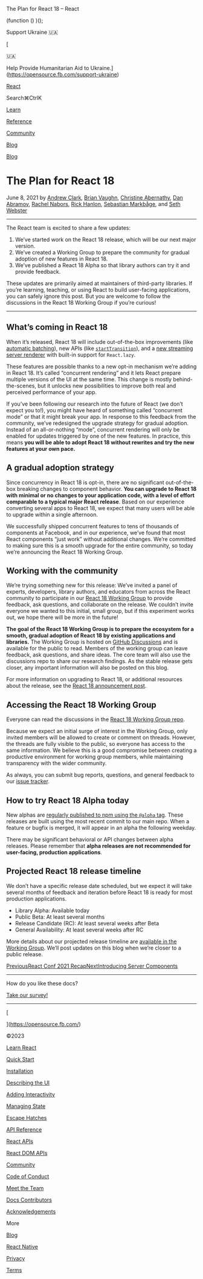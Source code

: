 The Plan for React 18 – React

(function () )();

Support Ukraine 🇺🇦

[

🇺🇦

Help Provide Humanitarian Aid to Ukraine.](https://opensource.fb.com/support-ukraine)

[React](../../../../index.html)

Search⌘CtrlK

[Learn](../../../../learn.html)

[Reference](../../../../reference/react.html)

[Community](../../../../community.html)

[Blog](../../../../blog.html)

[](https://github.com/facebook/react/releases)

[Blog](../../../../blog.html)

The Plan for React 18[](#undefined "Link for this heading")
===========================================================

June 8, 2021 by [Andrew Clark](https://twitter.com/acdlite), [Brian Vaughn](https://github.com/bvaughn), [Christine Abernathy](https://twitter.com/abernathyca), [Dan Abramov](https://twitter.com/dan_abramov), [Rachel Nabors](https://twitter.com/rachelnabors), [Rick Hanlon](https://twitter.com/rickhanlonii), [Sebastian Markbåge](https://twitter.com/sebmarkbage), and [Seth Webster](https://twitter.com/sethwebster)

* * *

The React team is excited to share a few updates:

1.  We’ve started work on the React 18 release, which will be our next major version.
2.  We’ve created a Working Group to prepare the community for gradual adoption of new features in React 18.
3.  We’ve published a React 18 Alpha so that library authors can try it and provide feedback.

These updates are primarily aimed at maintainers of third-party libraries. If you’re learning, teaching, or using React to build user-facing applications, you can safely ignore this post. But you are welcome to follow the discussions in the React 18 Working Group if you’re curious!

* * *

What’s coming in React 18[](#whats-coming-in-react-18 "Link for What’s coming in React 18 ")
--------------------------------------------------------------------------------------------

When it’s released, React 18 will include out-of-the-box improvements (like [automatic batching](https://github.com/reactwg/react-18/discussions/21)), new APIs (like [`startTransition`](https://github.com/reactwg/react-18/discussions/41)), and a [new streaming server renderer](https://github.com/reactwg/react-18/discussions/37) with built-in support for `React.lazy`.

These features are possible thanks to a new opt-in mechanism we’re adding in React 18. It’s called “concurrent rendering” and it lets React prepare multiple versions of the UI at the same time. This change is mostly behind-the-scenes, but it unlocks new possibilities to improve both real and perceived performance of your app.

If you’ve been following our research into the future of React (we don’t expect you to!), you might have heard of something called “concurrent mode” or that it might break your app. In response to this feedback from the community, we’ve redesigned the upgrade strategy for gradual adoption. Instead of an all-or-nothing “mode”, concurrent rendering will only be enabled for updates triggered by one of the new features. In practice, this means **you will be able to adopt React 18 without rewrites and try the new features at your own pace.**

A gradual adoption strategy[](#a-gradual-adoption-strategy "Link for A gradual adoption strategy ")
---------------------------------------------------------------------------------------------------

Since concurrency in React 18 is opt-in, there are no significant out-of-the-box breaking changes to component behavior. **You can upgrade to React 18 with minimal or no changes to your application code, with a level of effort comparable to a typical major React release**. Based on our experience converting several apps to React 18, we expect that many users will be able to upgrade within a single afternoon.

We successfully shipped concurrent features to tens of thousands of components at Facebook, and in our experience, we’ve found that most React components “just work” without additional changes. We’re committed to making sure this is a smooth upgrade for the entire community, so today we’re announcing the React 18 Working Group.

Working with the community[](#working-with-the-community "Link for Working with the community ")
------------------------------------------------------------------------------------------------

We’re trying something new for this release: We’ve invited a panel of experts, developers, library authors, and educators from across the React community to participate in our [React 18 Working Group](https://github.com/reactwg/react-18) to provide feedback, ask questions, and collaborate on the release. We couldn’t invite everyone we wanted to this initial, small group, but if this experiment works out, we hope there will be more in the future!

**The goal of the React 18 Working Group is to prepare the ecosystem for a smooth, gradual adoption of React 18 by existing applications and libraries.** The Working Group is hosted on [GitHub Discussions](https://github.com/reactwg/react-18/discussions) and is available for the public to read. Members of the working group can leave feedback, ask questions, and share ideas. The core team will also use the discussions repo to share our research findings. As the stable release gets closer, any important information will also be posted on this blog.

For more information on upgrading to React 18, or additional resources about the release, see the [React 18 announcement post](https://github.com/reactwg/react-18/discussions/4).

Accessing the React 18 Working Group[](#accessing-the-react-18-working-group "Link for Accessing the React 18 Working Group ")
------------------------------------------------------------------------------------------------------------------------------

Everyone can read the discussions in the [React 18 Working Group repo](https://github.com/reactwg/react-18).

Because we expect an initial surge of interest in the Working Group, only invited members will be allowed to create or comment on threads. However, the threads are fully visible to the public, so everyone has access to the same information. We believe this is a good compromise between creating a productive environment for working group members, while maintaining transparency with the wider community.

As always, you can submit bug reports, questions, and general feedback to our [issue tracker](https://github.com/facebook/react/issues).

How to try React 18 Alpha today[](#how-to-try-react-18-alpha-today "Link for How to try React 18 Alpha today ")
---------------------------------------------------------------------------------------------------------------

New alphas are [regularly published to npm using the `@alpha` tag](https://github.com/reactwg/react-18/discussions/9). These releases are built using the most recent commit to our main repo. When a feature or bugfix is merged, it will appear in an alpha the following weekday.

There may be significant behavioral or API changes between alpha releases. Please remember that **alpha releases are not recommended for user-facing, production applications**.

Projected React 18 release timeline[](#projected-react-18-release-timeline "Link for Projected React 18 release timeline ")
---------------------------------------------------------------------------------------------------------------------------

We don’t have a specific release date scheduled, but we expect it will take several months of feedback and iteration before React 18 is ready for most production applications.

*   Library Alpha: Available today
*   Public Beta: At least several months
*   Release Candidate (RC): At least several weeks after Beta
*   General Availability: At least several weeks after RC

More details about our projected release timeline are [available in the Working Group](https://github.com/reactwg/react-18/discussions/9). We’ll post updates on this blog when we’re closer to a public release.

[PreviousReact Conf 2021 Recap](../../12/17/react-conf-2021-recap.html)[NextIntroducing Server Components](../../../2020/12/21/data-fetching-with-react-server-components.html)

* * *

How do you like these docs?

[Take our survey!](https://www.surveymonkey.co.uk/r/PYRPF3X)

* * *

[

](https://opensource.fb.com/)

©2023

[Learn React](../../../../learn.html)

[Quick Start](../../../../learn.html)

[Installation](../../../../learn/installation.html)

[Describing the UI](../../../../learn/describing-the-ui.html)

[Adding Interactivity](../../../../learn/adding-interactivity.html)

[Managing State](../../../../learn/managing-state.html)

[Escape Hatches](../../../../learn/escape-hatches.html)

[API Reference](../../../../reference/react.html)

[React APIs](../../../../reference/react.html)

[React DOM APIs](../../../../reference/react-dom.html)

[Community](../../../../community.html)

[Code of Conduct](https://github.com/facebook/react/blob/main/CODE_OF_CONDUCT.md)

[Meet the Team](../../../../community/team.html)

[Docs Contributors](../../../../community/docs-contributors.html)

[Acknowledgements](../../../../community/acknowledgements.html)

More

[Blog](../../../../blog.html)

[React Native](https://reactnative.dev/)

[Privacy](https://opensource.facebook.com/legal/privacy)

[Terms](https://opensource.fb.com/legal/terms/)

[](https://www.facebook.com/react)[](https://twitter.com/reactjs)[](https://github.com/facebook/react)

